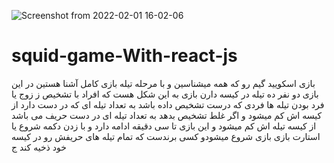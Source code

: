 



![Screenshot from 2022-02-01 16-02-06](https://user-images.githubusercontent.com/85546967/151969435-76861f6d-de0e-459a-a2c6-cef4e4c7621d.png)






# squid-game-With-react-js
بازی اسکویید گیم رو که همه میشناسین و با مرحله تیله بازی کامل آشنا هستین در این بازی دو نفر ده تیله در کیسه دارن  بازی به این شکل هست که افراد با تشخیص ز زوج یا فرد بودن تیله ها فردی که درست تشخیص داده باشد به تعداد تیله ای که در دست دارد از کیسه اش کم میشود و اگر غلط تشخیص بدهد به تعداد تیله ای در دست حریف می باشد از کیسه تیله اش کم میشود و این بازی تا سی دقیقه ادامه دارد و با زدن دکمه شروع یا استارت بازی بازی شروع میشودو کسی برندست که تمام تیله های حریفش رو در کیسه خود ذخیه کند ج 
